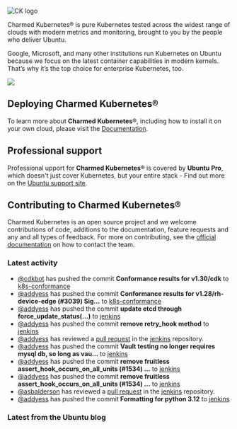 ![CK logo](https://assets.ubuntu.com/v1/451d4cf4-Charmed+Kubernetes_RGB_onWhite_2022.svg)

Charmed Kubernetes® is pure Kubernetes tested across the widest range of clouds with modern metrics and monitoring, brought to you by the people who deliver Ubuntu.

Google, Microsoft, and many other institutions run Kubernetes on Ubuntu because we focus on the latest container capabilities in modern kernels. That’s why it’s the top choice for enterprise Kubernetes, too.

![](https://assets.ubuntu.com/v1/843c77b6-juju-at-a-glace.svg)

## Deploying Charmed Kubernetes®

To learn more about **Charmed Kubernetes**®, including how to install it on your own cloud, please visit the [Documentation][docs].

## Professional support

Professional upport for **Charmed Kubernetes**® is covered by **Ubuntu Pro**, which doesn't just cover Kubernetes, but your entire stack - Find out more on the [Ubuntu support site](https://ubuntu.com/support).

## Contributing to Charmed Kubernetes®

Charmed Kubernetes is an open source project and we welcome contributions of code, additions to the documentation, feature requests and any and all types of feedback. For more on contributing, see the [official documentation][get-in-touch] on how to contact the team.

<!-- LINKS -->
[docs]: https://ubuntu.com/kubernetes/docs
[get-in-touch]: https://ubuntu.com/kubernetes/docs/get-in-touch

### Latest activity

<!-- activity starts -->
 - [@cdkbot](https://github.com/cdkbot) has pushed the commit **Conformance results for v1.30/cdk** to [k8s-conformance](https://github.com/charmed-kubernetes/k8s-conformance)
 - [@addyess](https://github.com/addyess) has pushed the commit **Conformance results for v1.28/rh-device-edge (#3039)  Sig...** to [k8s-conformance](https://github.com/charmed-kubernetes/k8s-conformance)
 - [@addyess](https://github.com/addyess) has pushed the commit **update etcd through force_update_status(...)** to [jenkins](https://github.com/charmed-kubernetes/jenkins)
 - [@addyess](https://github.com/addyess) has pushed the commit **remove retry_hook method** to [jenkins](https://github.com/charmed-kubernetes/jenkins)
 - [@addyess](https://github.com/addyess) has reviewed a [pull request](https://github.com/charmed-kubernetes/jenkins/pull/1535) in the [jenkins](https://github.com/charmed-kubernetes/jenkins) repository.
 - [@addyess](https://github.com/addyess) has pushed the commit **Vault testing no longer requires mysql db, so long as vau...** to [jenkins](https://github.com/charmed-kubernetes/jenkins)
 - [@addyess](https://github.com/addyess) has pushed the commit **remove fruitless assert_hook_occurs_on_all_units (#1534) ...** to [jenkins](https://github.com/charmed-kubernetes/jenkins)
 - [@addyess](https://github.com/addyess) has pushed the commit **remove fruitless assert_hook_occurs_on_all_units (#1534) ...** to [jenkins](https://github.com/charmed-kubernetes/jenkins)
 - [@asbalderson](https://github.com/asbalderson) has reviewed a [pull request](https://github.com/charmed-kubernetes/jenkins/pull/1534) in the [jenkins](https://github.com/charmed-kubernetes/jenkins) repository.
 - [@addyess](https://github.com/addyess) has pushed the commit **Formatting for python 3.12** to [jenkins](https://github.com/charmed-kubernetes/jenkins)
<!-- activity ends -->

<!-- roadmap starts -->

<!-- roadmap ends -->

### Latest from the Ubuntu blog

<!-- blog starts -->

<!-- blog ends -->
